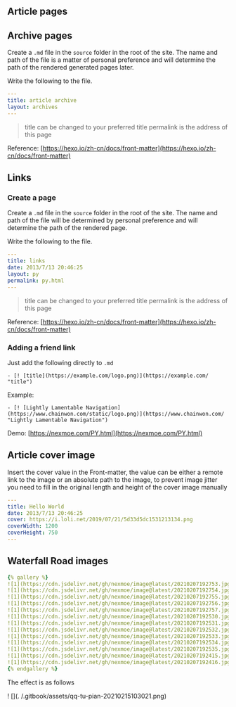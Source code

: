 ## Article pages

## Archive pages

Create a `.md` file in the `source` folder in the root of the site. The name and path of the file is a matter of personal preference and will determine the path of the rendered generated pages later.

Write the following to the file.

```yaml
---
title: article archive
layout: archives
---
```

> title can be changed to your preferred title permalink is the address of this page

Reference: [https://hexo.io/zh-cn/docs/front-matter](https://hexo.io/zh-cn/docs/front-matter)

## Links

### Create a page

Create a `.md` file in the `source` folder in the root of the site. The name and path of the file will be determined by personal preference and will determine the path of the rendered page.

Write the following to the file.

```yaml
---
title: links
date: 2013/7/13 20:46:25
layout: py
permalink: py.html
---
```

> title can be changed to your preferred title permalink is the address of this page

Reference: [https://hexo.io/zh-cn/docs/front-matter](https://hexo.io/zh-cn/docs/front-matter)

### Adding a friend link

Just add the following directly to `.md`

```text
- [! [title](https://example.com/logo.png)](https://example.com/ "title")
```

Example:

```text
- [! [Lightly Lamentable Navigation](https://www.chainwon.com/static/logo.png)](https://www.chainwon.com/ "Lightly Lamentable Navigation")
```

Demo: [https://nexmoe.com/PY.html](https://nexmoe.com/PY.html)

## Article cover image

Insert the cover value in the Front-matter, the value can be either a remote link to the image or an absolute path to the image, to prevent image jitter you need to fill in the original length and height of the cover image manually

```yaml
---
title: Hello World
date: 2013/7/13 20:46:25
cover: https://i.loli.net/2019/07/21/5d33d5dc1531213134.png
coverWidth: 1200
coverHeight: 750
---
```

## Waterfall Road images

```yaml
{% gallery %}
![1](https://cdn.jsdelivr.net/gh/nexmoe/image@latest/20210207192753.jpg)
![1](https://cdn.jsdelivr.net/gh/nexmoe/image@latest/20210207192754.jpg)
![1](https://cdn.jsdelivr.net/gh/nexmoe/image@latest/20210207192755.jpg)
![1](https://cdn.jsdelivr.net/gh/nexmoe/image@latest/20210207192756.jpg)
![1](https://cdn.jsdelivr.net/gh/nexmoe/image@latest/20210207192757.jpg)
![1](https://cdn.jsdelivr.net/gh/nexmoe/image@latest/20210207192530.jpg)
![1](https://cdn.jsdelivr.net/gh/nexmoe/image@latest/20210207192531.jpg)
![1](https://cdn.jsdelivr.net/gh/nexmoe/image@latest/20210207192532.jpg)
![1](https://cdn.jsdelivr.net/gh/nexmoe/image@latest/20210207192533.jpg)
![1](https://cdn.jsdelivr.net/gh/nexmoe/image@latest/20210207192534.jpg)
![1](https://cdn.jsdelivr.net/gh/nexmoe/image@latest/20210207192535.jpg)
![1](https://cdn.jsdelivr.net/gh/nexmoe/image@latest/20210207192415.jpg)
![1](https://cdn.jsdelivr.net/gh/nexmoe/image@latest/20210207192416.jpg)
{% endgallery %}
```

The effect is as follows

! [](. /.gitbook/assets/qq-tu-pian-20210215103021.png)
